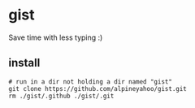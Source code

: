 # gist
Save time with less typing :)
## install

```shell
# run in a dir not holding a dir named "gist"
git clone https://github.com/alpineyahoo/gist.git
rm ./gist/.github ./gist/.git
```
